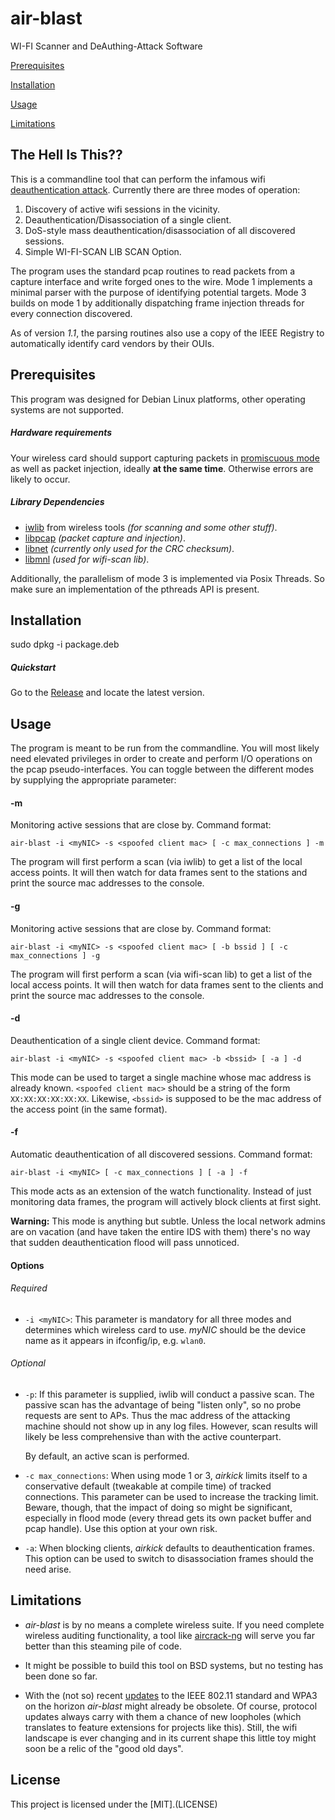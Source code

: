 # air-blast
WI-FI Scanner and DeAuthing-Attack Software

[Prerequisites](#Prerequisites)

[Installation](#Installation)

[Usage](#Usage)

[Limitations](#Limitations)

## The Hell Is This??
This is a commandline tool that can perform the infamous
wifi [deauthentication attack](https://en.wikipedia.org/wiki/Wi-Fi_deauthentication_attack). 
Currently there are three modes of operation:

1. Discovery of active wifi sessions in the vicinity.
2. Deauthentication/Disassociation of a single client.
3. DoS-style mass deauthentication/disassociation of all discovered sessions.
4. Simple WI-FI-SCAN LIB SCAN Option.

The program uses the standard pcap routines to read packets from a capture interface
and write forged ones to the wire. Mode 1 implements a minimal parser with the purpose
of identifying potential targets. Mode 3 builds on mode 1 by additionally dispatching 
frame injection threads for every connection discovered.

As of version *1.1*, the parsing routines also use a copy of the IEEE Registry to automatically identify
card vendors by their OUIs.

## Prerequisites
This program was designed for Debian Linux platforms, other operating systems are not supported.

##### Hardware requirements
Your wireless card should support capturing packets in [promiscuous mode](https://en.wikipedia.org/wiki/Promiscuous_mode) 
as well as packet injection, ideally **at the same time**. Otherwise errors are likely to occur.

##### Library Dependencies
* [iwlib](https://hewlettpackard.github.io/wireless-tools/Tools.html) from wireless tools *(for scanning and some other stuff)*.
* [libpcap](http://www.tcpdump.org/) *(packet capture and injection)*.
* [libnet](https://sourceforge.net/projects/libnet-dev/) *(currently only used for the CRC checksum)*.
* [libmnl](https://www.netfilter.org/projects/libmnl/index.html) *(used for wifi-scan lib)*.

Additionally, the parallelism of mode 3 is implemented via Posix Threads. So make sure an implementation
of the pthreads API is present.

## Installation
sudo dpkg -i package.deb

##### Quickstart
Go to the [Release](https://github.com/Smiril/air-blast/air-blast-1.1.2_i386.deb) and locate the latest version. 

## Usage
The program is meant to be run from the commandline. You will most likely need elevated privileges in order
to create and perform I/O operations on the pcap pseudo-interfaces. You can toggle between the different
modes by supplying the appropriate parameter:

#### -m 
Monitoring active sessions that are close by. Command format:

`air-blast -i <myNIC> -s <spoofed client mac> [ -c max_connections ] -m`

The program will first perform a scan (via iwlib) to get a list of the
local access points. It will then watch for data frames sent to the stations
and print the source mac addresses to the console.

#### -g
Monitoring active sessions that are close by. Command format:

`air-blast -i <myNIC> -s <spoofed client mac> [ -b bssid ] [ -c max_connections ] -g`

The program will first perform a scan (via wifi-scan lib) to get a list of the
local access points. It will then watch for data frames sent to the clients
and print the source mac addresses to the console.

#### -d
Deauthentication of a single client device. Command format:

`air-blast -i <myNIC> -s <spoofed client mac> -b <bssid> [ -a ] -d` 

This mode can be used to target a single machine whose mac address is already known.
`<spoofed client mac>` should be a string of the form `XX:XX:XX:XX:XX:XX`. Likewise, `<bssid>` 
is supposed to be the mac address of the access point (in the same format).

#### -f
Automatic deauthentication of all discovered sessions. Command format:

`air-blast -i <myNIC> [ -c max_connections ] [ -a ] -f`

This mode acts as an extension of the watch functionality. 
Instead of just monitoring data frames, the program will actively block clients at first sight. 

**Warning:** This mode is anything but subtle. Unless the local network admins are on vacation
(and have taken the entire IDS with them) there's no way that sudden deauthentication flood will
pass unnoticed.

#### Options

###### Required
* `-i <myNIC>`: This parameter is mandatory for all three modes and determines which wireless card to use.
*myNIC* should be the device name as it appears in ifconfig/ip, e.g. `wlan0`.  

###### Optional
* `-p`: If this parameter is supplied, iwlib will conduct a passive scan. The passive scan has the
advantage of being "listen only", so no probe requests are sent to APs. Thus the mac address of the
attacking machine should not show up in any log files. However, scan results will likely be less 
comprehensive than with the active counterpart.

   By default, an active scan is performed.

* `-c max_connections`: When using mode 1 or 3, *airkick* limits itself to a conservative default 
(tweakable at compile time) of tracked connections. This parameter can be used to increase
the tracking limit. Beware, though, that the impact of doing so might be significant, especially
in flood mode (every thread gets its own packet buffer and pcap handle). Use this option at your own risk.

* `-a`: When blocking clients, *airkick* defaults to deauthentication frames. This option can be used to switch to disassociation frames should the need arise.

## Limitations

* *air-blast* is by no means a complete wireless suite. If you need complete wireless auditing functionality, a tool
like [aircrack-ng](https://www.aircrack-ng.org/) will serve you far better than this steaming pile of code.

* It might be possible to build this tool on BSD systems, but no testing has been done so far.

* With the (not so) recent [updates](https://en.wikipedia.org/wiki/IEEE_802.11w-2009) to the IEEE 802.11 standard and 
WPA3 on the horizon *air-blast* might already be obsolete. Of course, protocol updates always carry with them a chance
of new loopholes (which translates to feature extensions for projects like this). Still, the wifi landscape is ever changing 
and in its current shape this little toy might soon be a relic of the "good old days".

## License
This project is licensed under the [MIT].(LICENSE) 

